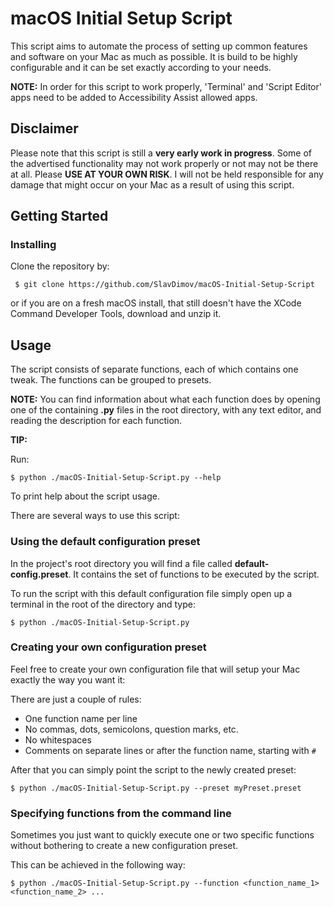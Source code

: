 # macOS Initial Setup Script

This script aims to automate the process of setting up common features and software on your Mac as much as possible. It is build to be highly configurable and it can be set exactly according to your needs.

**NOTE:** In order for this script to work properly, 'Terminal' and 'Script Editor' apps need to be added to Accessibility Assist allowed apps.

## Disclaimer

Please note that this script is still a **very early work in progress**. Some of the advertised functionality may not work properly or not may not be there at all. Please **USE AT YOUR OWN RISK**. I will not be held responsible for any damage that might occur on your Mac as a result of using this script.


## Getting Started

### Installing

Clone the repository by:
```
 $ git clone https://github.com/SlavDimov/macOS-Initial-Setup-Script
```
or if you are on a fresh macOS install, that still doesn't have the XCode Command Developer Tools, download and unzip it.

## Usage

The script consists of separate functions, each of which contains one tweak. The functions can be grouped to presets.

**NOTE:** You can find information about what each function does by opening one of the containing **.py** files in the root directory, with any text editor, and reading the description for each function.

**TIP:**
 
Run: 
```
$ python ./macOS-Initial-Setup-Script.py --help
```
To print help about the script usage.

There are several ways to use this script:

### Using the default configuration preset
In the project's root directory you will find a file called **default-config.preset**. It contains the set of functions to be executed by the script.

To run the script with this default configuration file simply open up a terminal in the root of the directory and type:
```
$ python ./macOS-Initial-Setup-Script.py
```

### Creating your own configuration preset
Feel free to create your own configuration file that will setup your Mac exactly the way you want it:

There are just a couple of rules:

* One function name per line
* No commas, dots, semicolons, question marks, etc.
* No whitespaces
* Comments on separate lines or after the function name, starting with ```#```

After that you can simply point the script to the newly created preset:
```
$ python ./macOS-Initial-Setup-Script.py --preset myPreset.preset
```

### Specifying functions from the command line

Sometimes you just want to quickly execute one or two specific functions without bothering to create a new configuration preset.

This can be achieved in the following way:
```
$ python ./macOS-Initial-Setup-Script.py --function <function_name_1> <function_name_2> ...
```
